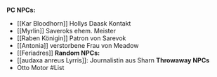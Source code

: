 **PC NPCs:**
* [[Kar Bloodhorn]] Hollys Daask Kontakt 
* [[Myrlin]] Saveroks ehem. Meister
* [[Raben Königin]] Patron von Sarevok
* [[Antonia]] verstorbene Frau von Meadow
* [[Feriadres]]
**Random NPCs:**
*  [[audaxa anreus Lyrris]]: Journalistin aus Sharn
**Throwaway NPCs**
* Otto Motor 
#List 